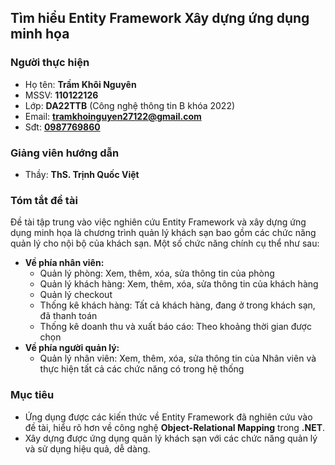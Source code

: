 ﻿## Tìm hiểu Entity Framework Xây dựng ứng dụng minh họa
### Người thực hiện
- Họ tên: **Trầm Khôi Nguyên**
- MSSV: **110122126**
- Lớp: **DA22TTB** (Công nghệ thông tin B khóa 2022)
- Email: **tramkhoinguyen27122@gmail.com**
- Sđt: <a href="https://zalo.me/0987769860" target="_blank"><b>0987769860</b></a>
### Giảng viên hướng dẫn
- Thầy: **ThS. Trịnh Quốc Việt**
### Tóm tắt đề tài
Đề tài tập trung vào việc nghiên cứu Entity Framework và xây dựng ứng dụng minh họa là chương trình quản lý khách sạn bao gồm các chức năng quản lý cho nội bộ của khách sạn. Một số chức năng chính cụ thể như sau:
- **Về phía nhân viên:**
  + Quản lý phòng: Xem, thêm, xóa, sửa thông tin của phòng
  + Quản lý khách hàng: Xem, thêm, xóa, sửa thông tin của khách hàng
  + Quản lý checkout
  + Thống kê khách hàng: Tất cả khách hàng,  đang ở trong khách sạn, đã thanh toán
  + Thống kê doanh thu và xuất báo cáo: Theo khoảng thời gian được chọn
- **Về phía người quản lý:**
  + Quản lý nhân viên: Xem, thêm, xóa, sửa thông tin của Nhân viên và thực hiện tất cả các chức năng có trong hệ thống
### Mục tiêu
- Ứng dụng được các kiến thức về Entity Framework đã nghiên cứu vào đề tài, hiểu rõ hơn về công nghệ **Object-Relational Mapping** trong **.NET**.
- Xây dựng được ứng dụng quản lý khách sạn với các chức năng quản lý và sử dụng hiệu quả, dễ dàng.
